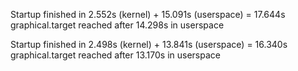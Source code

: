 
Startup finished in 2.552s (kernel) + 15.091s (userspace) = 17.644s graphical.target reached after 14.298s in userspace


Startup finished in 2.498s (kernel) + 13.841s (userspace) = 16.340s graphical.target reached after 13.170s in userspace
